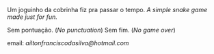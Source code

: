 Um joguinho da cobrinha fiz pra passar o tempo.
_A simple snake game made just for fun._

Sem pontuação. (_No punctuation_)
Sem fim. (_No game over_)

email: _ailtonfranciscodasilva@hotmail.com_